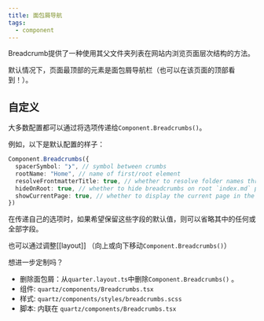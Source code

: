```yaml
---
title: 面包屑导航
tags:
  - component
---
```

Breadcrumb提供了一种使用其父文件夹列表在网站内浏览页面层次结构的方法。

默认情况下，页面最顶部的元素是面包屑导航栏（也可以在该页面的顶部看到！）。

## 自定义

大多数配置都可以通过将选项传递给``Component.Breadcrumbs()``。

例如，以下是默认配置的样子：

```typescript title="quartz.layout.ts"
Component.Breadcrumbs({
  spacerSymbol: "❯", // symbol between crumbs
  rootName: "Home", // name of first/root element
  resolveFrontmatterTitle: true, // whether to resolve folder names through frontmatter titles
  hideOnRoot: true, // whether to hide breadcrumbs on root `index.md` page
  showCurrentPage: true, // whether to display the current page in the breadcrumbs
})
```

在传递自己的选项时，如果希望保留这些字段的默认值，则可以省略其中的任何或全部字段。

也可以通过调整[[layout]] （向上或向下移动`Component.Breadcrumbs()`）

想进一步定制吗？

- 删除面包屑：从`quarter.layout.ts`中删除`Component.Breadcrumbs()` 。
- 组件: `quartz/components/Breadcrumbs.tsx`
- 样式: `quartz/components/styles/breadcrumbs.scss`
- 脚本: 内联在 `quartz/components/Breadcrumbs.tsx`
